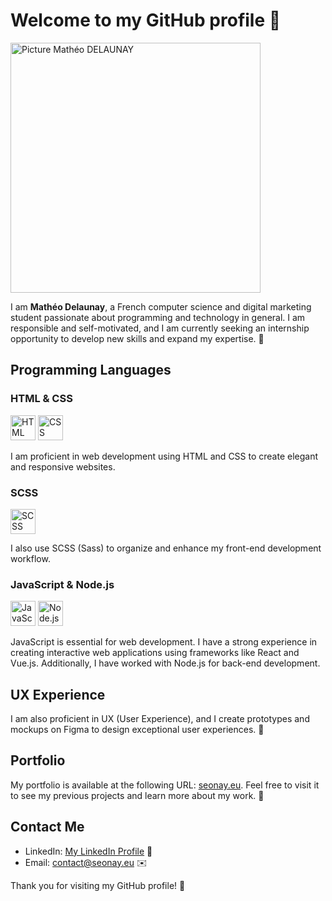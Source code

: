 # Welcome to my GitHub profile 👋

<img src="https://seonay.eu/portfolio/fr/img/Mathe%CC%81o-DELAUNAY-E%CC%81tudiant-Informatique-portfolio-photo-profil.png" alt="Picture Mathéo DELAUNAY" width="400" height="400">

I am **Mathéo Delaunay**, a French computer science and digital marketing student passionate about programming and technology in general. I am responsible and self-motivated, and I am currently seeking an internship opportunity to develop new skills and expand my expertise. 🚀

## Programming Languages

### HTML & CSS

<img src="https://upload.wikimedia.org/wikipedia/commons/thumb/6/61/HTML5_logo_and_wordmark.svg/langfr-1280px-HTML5_logo_and_wordmark.svg.png" alt="HTML Logo" width="40" height="40"> <img src="https://upload.wikimedia.org/wikipedia/commons/d/d5/CSS3_logo_and_wordmark.svg" alt="CSS Logo" width="40" height="40">

I am proficient in web development using HTML and CSS to create elegant and responsive websites.

### SCSS

<img src="https://upload.wikimedia.org/wikipedia/commons/thumb/9/96/Sass_Logo_Color.svg/1920px-Sass_Logo_Color.svg.png" alt="SCSS Logo" width="40" height="40">

I also use SCSS (Sass) to organize and enhance my front-end development workflow.

### JavaScript & Node.js

<img src="https://upload.wikimedia.org/wikipedia/commons/6/6a/JavaScript-logo.png" alt="JavaScript Logo" width="40" height="40"> <img src="https://upload.wikimedia.org/wikipedia/commons/thumb/d/d9/Node.js_logo.svg/langfr-1920px-Node.js_logo.svg.png" alt="Node.js Logo" width="40">

JavaScript is essential for web development. I have a strong experience in creating interactive web applications using frameworks like React and Vue.js. Additionally, I have worked with Node.js for back-end development.

## UX Experience

I am also proficient in UX (User Experience), and I create prototypes and mockups on Figma to design exceptional user experiences. 🎨

## Portfolio

My portfolio is available at the following URL: [seonay.eu](https://seonay.eu). Feel free to visit it to see my previous projects and learn more about my work. 🔗

## Contact Me

- LinkedIn: [My LinkedIn Profile](https://www.linkedin.com/in/math%C3%A9o-delaunay/) 💼
- Email: [contact@seonay.eu](mailto:contact@seonay.eu) ✉️

Thank you for visiting my GitHub profile! 🌟
